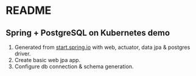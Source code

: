 # README
## Spring + PostgreSQL on Kubernetes demo

1. Generated from [start.spring.io](https://start.spring.io/#!type=maven-project&language=java&platformVersion=2.6.6&packaging=jar&jvmVersion=17&groupId=com.example&artifactId=spring-postgres-k8s&name=spring-postgres-k8s&description=Demo%20project%20for%20Spring%20Boot&packageName=com.example.demo&dependencies=actuator,web,data-jpa,postgresql) with web, actuator, data jpa & postgres driver.
2. Create basic web jpa app.
3. Configure db connection & schema generation.
